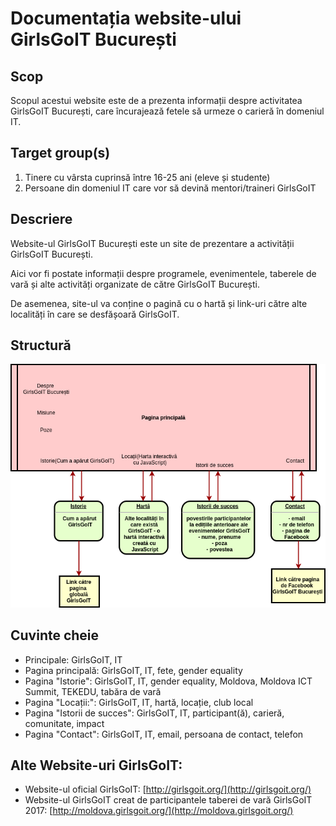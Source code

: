 # Documentația website-ului GirlsGoIT București
## Scop
Scopul acestui website este de a prezenta informații despre activitatea GirlsGoIT București, care încurajează fetele să urmeze o carieră în domeniul IT.
## Target group(s)
1. Tinere cu vârsta cuprinsă între 16-25 ani (eleve și studente)
2. Persoane din domeniul IT care vor să devină mentori/traineri GirlsGoIT
## Descriere
Website-ul GirlsGoIT București este un site de prezentare a activității GirlsGoIT București.

Aici vor fi postate informații despre programele, evenimentele, taberele de vară și alte activități organizate de către GirlsGoIT București. 

De asemenea, site-ul va conține o pagină cu o hartă și link-uri către alte localități în care se desfășoară GirlsGoIT.


## Structură
![Structura website-ului](https://github.com/mdiannna/GirlsGoITBucharest-Website/blob/master/Documentatie/structura.png?raw=true)


## Cuvinte cheie
- Principale: GirlsGoIT, IT
- Pagina principală: GirlsGoIT, IT, fete, gender equality
- Pagina "Istorie":  GirlsGoIT, IT,  gender equality, Moldova, Moldova ICT Summit, TEKEDU, tabăra de vară
- Pagina "Locații:": GirlsGoIT, IT, hartă, locație, club local
- Pagina "Istorii de succes": GirlsGoIT, IT, participant(ă), carieră, comunitate, impact
- Pagina "Contact": GirlsGoIT, IT, email, persoana de contact, telefon

## Alte Website-uri GirlsGoIT:
* Website-ul oficial GirlsGoIT: [http://girlsgoit.org/](http://girlsgoit.org/)
* Website-ul GirlsGoIT creat de participantele taberei de vară GirlsGoIT 2017: [http://moldova.girlsgoit.org/](http://moldova.girlsgoit.org/)
